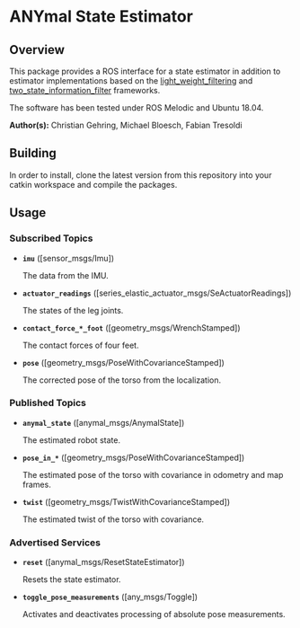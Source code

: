 # ANYmal State Estimator

## Overview

This package provides a ROS interface for a state estimator in addition to estimator implementations based on the [light_weight_filtering](https://bitbucket.org/anybotics/lightweight_filtering) and [two_state_information_filter](https://github.com/anybotics/two_state_information_filter) frameworks.

The software has been tested under ROS Melodic and Ubuntu 18.04.

**Author(s):** Christian Gehring, Michael Bloesch, Fabian Tresoldi

## Building

In order to install, clone the latest version from this repository into your catkin workspace and compile the packages.

## Usage

### Subscribed Topics


* **`imu`** ([sensor_msgs/Imu])

	The data from the IMU.

* **`actuator_readings`** ([series_elastic_actuator_msgs/SeActuatorReadings])

	The states of the leg joints.

* **`contact_force_*_foot`** ([geometry_msgs/WrenchStamped])

	The contact forces of four feet.

* **`pose`** ([geometry_msgs/PoseWithCovarianceStamped])

	The corrected pose of the torso from the localization.

### Published Topics

* **`anymal_state`** ([anymal_msgs/AnymalState])

	The estimated robot state.

* **`pose_in_*`** ([geometry_msgs/PoseWithCovarianceStamped])

	The estimated pose of the torso with covariance in odometry and map frames.

* **`twist`** ([geometry_msgs/TwistWithCovarianceStamped])

	The estimated twist of the torso with covariance.

### Advertised Services

* **`reset`** ([anymal_msgs/ResetStateEstimator])

    Resets the state estimator.

* **`toggle_pose_measurements`** ([any_msgs/Toggle])

    Activates and deactivates processing of absolute pose measurements.
